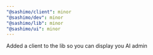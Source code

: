 ```yaml
---
"@sashimo/client": minor
"@sashimo/dev": minor
"@sashimo/lib": minor
"@sashimo/ui": minor
---
```


Added a client to the lib so you can display you AI admin
